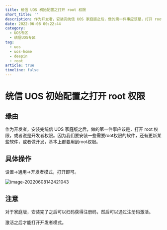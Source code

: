 ```yaml
---
title: 统信 UOS 初始配置之打开 root 权限
short_title: ''
description: 作为开发者，安装完统信 UOS 家庭版之后，做的第一件事应该是，打开 root 权限，或者说是开发者权限。因为我们要安装一些需要root权限的软件，还有更新某些软件，或者做开发，基本上都要用到root权限。
date: 2022-06-08 00:22:44
category:
  - UOS专区
  - 统信UOS专区
tag:
  - uos
  - uos-home
  - deepin
  - root
article: true
timeline: false
---
```

# 统信 UOS 初始配置之打开 root 权限

## 缘由

作为开发者，安装完统信 UOS 家庭版之后，做的第一件事应该是，打开 root 权限，或者说是开发者权限。因为我们要安装一些需要root权限的软件，还有更新某些软件，或者做开发，基本上都要用到root权限。

## 具体操作

设置->通用->开发者模式，打开即可。

![image-20220608142421043](https://img1.terwer.space/20220608142421.png)

## 注意

对于家庭版，安装完了之后可以扫码获得注册码，然后可以通过注册码激活。

激活之后才能打开开发者模式。